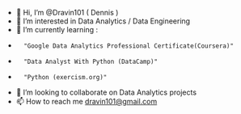 - 👋 Hi, I’m @Dravin101  ( Dennis )
- 👀 I’m interested in Data Analytics / Data Engineering
- 🌱 I’m currently learning :
-       "Google Data Analytics Professional Certificate(Coursera)" 
-       "Data Analyst With Python (DataCamp)"
-       "Python (exercism.org)"
- 💞️ I’m looking to collaborate on Data Analytics projects
- 📫 How to reach me dravin101@gmail.com


<!---
Dravin101/Dravin101 is a ✨ special ✨ repository because its `README.md` (this file) appears on your GitHub profile.
You can click the Preview link to take a look at your changes.
--->
